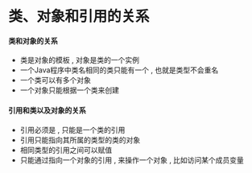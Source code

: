 # 类、对象和引用的关系

#### 类和对象的关系

* 类是对象的模板 , 对象是类的一个实例
* 一个Java程序中类名相同的类只能有一个 , 也就是类型不会重名
* 一个类可以有多个对象
* 一个对象只能根据一个类来创建

#### 引用和类以及对象的关系

* 引用必须是 , 只能是一个类的引用
* 引用只能指向其所属的类型的类的对象
* 相同类型的引用之间可以赋值
* 只能通过指向一个对象的引用 , 来操作一个对象 , 比如访问某个成员变量



